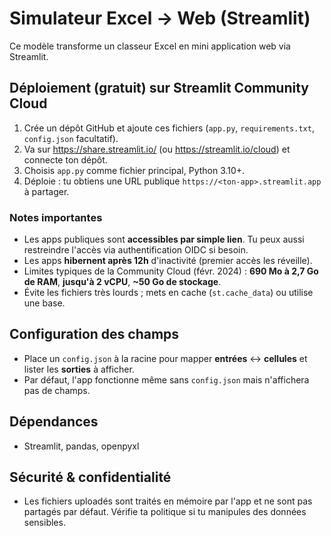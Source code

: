 
# Simulateur Excel → Web (Streamlit)

Ce modèle transforme un classeur Excel en mini application web via Streamlit.

## Déploiement (gratuit) sur Streamlit Community Cloud
1. Crée un dépôt GitHub et ajoute ces fichiers (`app.py`, `requirements.txt`, `config.json` facultatif).
2. Va sur https://share.streamlit.io/ (ou https://streamlit.io/cloud) et connecte ton dépôt.
3. Choisis `app.py` comme fichier principal, Python 3.10+.
4. Déploie : tu obtiens une URL publique `https://<ton-app>.streamlit.app` à partager.

### Notes importantes
- Les apps publiques sont **accessibles par simple lien**. Tu peux aussi restreindre l'accès via authentification OIDC si besoin.
- Les apps **hibernent après 12h** d'inactivité (premier accès les réveille).
- Limites typiques de la Community Cloud (févr. 2024) : **690 Mo à 2,7 Go de RAM**, **jusqu'à 2 vCPU**, **~50 Go de stockage**.
- Évite les fichiers très lourds ; mets en cache (`st.cache_data`) ou utilise une base.

## Configuration des champs
- Place un `config.json` à la racine pour mapper **entrées** ↔ **cellules** et lister les **sorties** à afficher.
- Par défaut, l'app fonctionne même sans `config.json` mais n'affichera pas de champs.

## Dépendances
- Streamlit, pandas, openpyxl

## Sécurité & confidentialité
- Les fichiers uploadés sont traités en mémoire par l'app et ne sont pas partagés par défaut. Vérifie ta politique si tu manipules des données sensibles.
